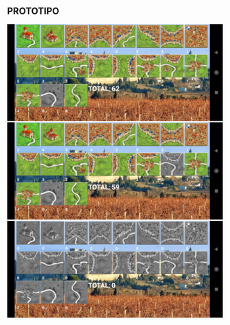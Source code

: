 ## PROTOTIPO
<picture>
  <img alt="Carca APP" src="https://github.com/Tbug2000/AppTiles/blob/main/Fotos/1.jpg">
</picture>

<picture>
  <img alt="Carca APP" src="https://github.com/Tbug2000/AppTiles/blob/main/Fotos/2.jpg">
</picture>

<picture>
  <img alt="Carca APP" src="https://github.com/Tbug2000/AppTiles/blob/main/Fotos/3.jpg">
</picture>

